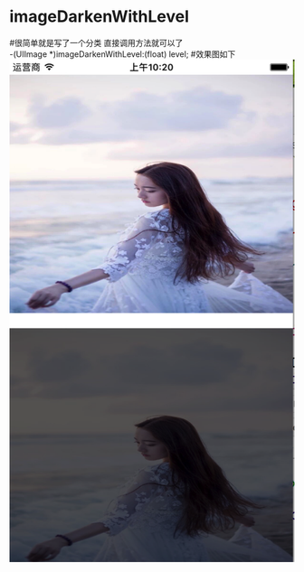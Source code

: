 # imageDarkenWithLevel
#很简单就是写了一个分类
直接调用方法就可以了</br>
-(UIImage *)imageDarkenWithLevel:(float) level;
#效果图如下</br>
![image](https://github.com/dongpeng66/imageDarkenWithLevel/blob/master/Snip20170815_1.png)
